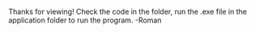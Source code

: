 Thanks for viewing! Check the code in the folder, run the .exe file in the application folder to run the program.
-Roman
